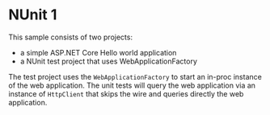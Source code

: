 # NUnit 1

This sample consists of two projects:
- a simple ASP.NET Core Hello world application 
- a NUnit test project that uses WebApplicationFactory

The test project uses the `WebApplicationFactory` to start an in-proc instance of the web application. The unit tests will query the web application via an instance of `HttpClient` that skips the wire and queries directly the web application.
